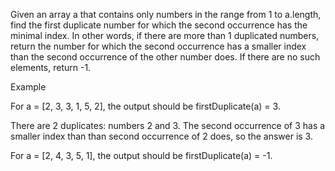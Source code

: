 Given an array a that contains only numbers in the range from 1 to a.length, find the first duplicate number for which the second occurrence has the minimal index. In other words, if there are more than 1 duplicated numbers, return the number for which the second occurrence has a smaller index than the second occurrence of the other number does. If there are no such elements, return -1.

Example

For a = [2, 3, 3, 1, 5, 2], the output should be firstDuplicate(a) = 3.

There are 2 duplicates: numbers 2 and 3. The second occurrence of 3 has a smaller index than than second occurrence of 2 does, so the answer is 3.

For a = [2, 4, 3, 5, 1], the output should be firstDuplicate(a) = -1.
